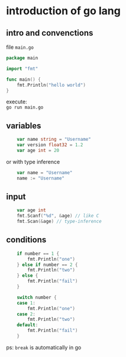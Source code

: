 # introduction of go lang

## intro and convenctions 

file `main.go`
```go
package main

import "fmt"

func main() {
	fmt.Println("hello world")
}
```

execute:   
    `go run main.go`

## variables

```go
	var name string = "Username" 
	var version float32 = 1.2
	var age int = 20
```

or with type inference

```go
    var name = "Username"
    name := "Username"
```

## input

```go
    var age int
    fmt.Scanf("%d", &age) // like C
    fmt.Scan(&age) // type-inference
```

## conditions

```go
    if number == 1 {
        fmt.Println("one")
    } else if number == 2 {
        fmt.Println("two")
    } else {
        fmt.Println("fail")
    }
```

```go
	switch number {
	case 1:
		fmt.Println("one")
	case 2:
		fmt.Println("two")
	default:
		fmt.Println("fail")
	}
```
ps: `break` is automatically in go